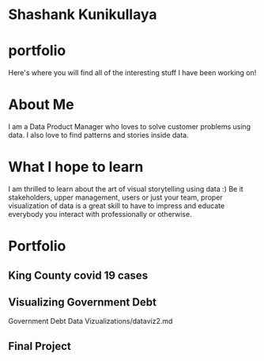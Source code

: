 # Shashank Kunikullaya

# portfolio
Here's where you will find all of the interesting stuff I have been working on!

# About Me
I am a Data Product Manager who loves to solve customer problems using data. I also love to find patterns and stories inside data. 

# What I hope to learn
I am thrilled to learn about the art of visual storytelling using data :)
Be it stakeholders, upper management, users or just your team, proper visualization of data is a great skill to have  to impress and educate everybody you interact with professionally or otherwise.

# Portfolio
## King County covid 19 cases 
<div class="flourish-embed flourish-chart" data-src="visualisation/11663029"><script src="https://public.flourish.studio/resources/embed.js"></script></div>

## Visualizing Government Debt

Government Debt Data Vizualizations/dataviz2.md

## Final Project


